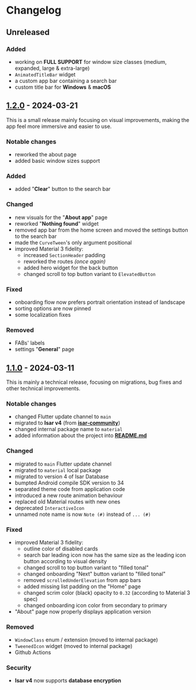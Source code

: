 # Changelog

## Unreleased

### Added

- working on **FULL SUPPORT** for window size classes (medium, expanded, large & extra-large)
- `AnimatedTitleBar` widget
- a custom app bar containing a search bar
- custom title bar for **Windows** & **macOS**

## [1.2.0] - 2024-03-21

This is a small release mainly focusing on visual improvements, making the app feel more immersive and easier to use.

### Notable changes

- reworked the about page
- added basic window sizes support

### Added

- added "**Clear**" button to the search bar

### Changed

- new visuals for the "**About app**" page
- reworked "**Nothing found**" widget
- removed app bar from the home screen and moved the settings button to the search bar
- made the `CurveTween`'s only argument positional
- improved Material 3 fidelity:
  - increased `SectionHeader` padding
  - reworked the routes *(once again)*
  - added hero widget for the back button
  - changed scroll to top button variant to `ElevatedButton`

### Fixed

- onboarding flow now prefers portrait orientation instead of landscape
- sorting options are now pinned
- some localization fixes

### Removed

- FABs' labels
- settings "**General**" page

## [1.1.0] - 2024-03-11

This is mainly a technical release, focusing on migrations, bug fixes and other technical improvements.

### Notable changes

- changed Flutter update channel to `main`
- migrated to **Isar v4** (from [**isar-community**](https://github.com/isar-community))
- changed internal package name to `material`
- added information about the project into [**README.md**](README.md)

### Changed

- migrated to `main` Flutter update channel
- migrated to `material` local package
- migrated to version 4 of Isar Database
- bumpted Android compile SDK version to 34
- separated theme code from application code
- introduced a new route animation behaviour
- replaced old Material routes with new ones
- deprecated `InteractiveIcon`
- unnamed note name is now `Note (#)` instead of `... (#)`

### Fixed

- improved Material 3 fidelity:
  - outline color of disabled cards
  - search bar leading icon now has the same size as the leading icon button according to visual density
  - changed scroll to top button variant to "filled tonal"
  - changed onboarding "Next" button variant to "filled tonal"
  - removed `scrolledUnderElevation` from app bars
  - added missing list padding on the "Home" page
  - changed scrim color (black) opacity to `0.32` (according to Material 3 spec)
  - changed onboarding icon color from secondary to primary
- "About" page now properly displays application version

### Removed

- `WindowClass` enum / extension (moved to internal package)
- `TweenedIcon` widget (moved to internal package)
- Github Actions

### Security

- **Isar v4** now supports **database encryption**

[1.2.0]: https://github.com/deminearchiver/notes/releases/v1.2.0
[1.1.0]: https://github.com/deminearchiver/notes/releases/v1.1.0